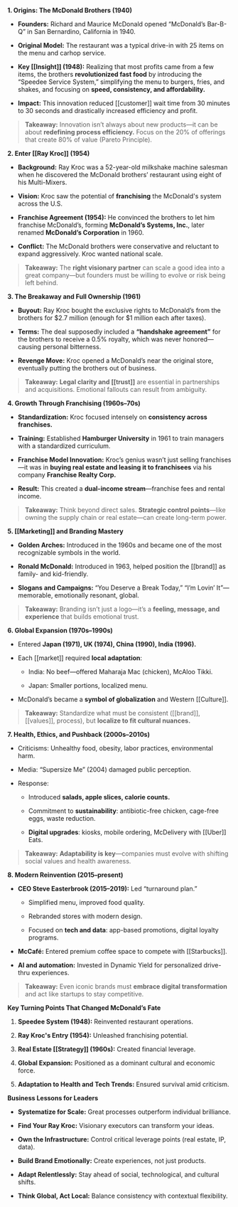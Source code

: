 **1. Origins: The McDonald Brothers (1940)**

- **Founders:** Richard and Maurice McDonald opened “McDonald’s Bar-B-Q” in San Bernardino, California in 1940.
    
- **Original Model:** The restaurant was a typical drive-in with 25 items on the menu and carhop service.
    
- **Key [[Insight]] (1948):** Realizing that most profits came from a few items, the brothers **revolutionized fast food** by introducing the “Speedee Service System,” simplifying the menu to burgers, fries, and shakes, and focusing on **speed, consistency, and affordability.**
    
- **Impact:** This innovation reduced [[customer]] wait time from 30 minutes to 30 seconds and drastically increased efficiency and profit.
    

> **Takeaway:** Innovation isn’t always about new products—it can be about **redefining process efficiency.** Focus on the 20% of offerings that create 80% of value (Pareto Principle).

**2. Enter [[Ray Kroc]] (1954)**

- **Background:** Ray Kroc was a 52-year-old milkshake machine salesman when he discovered the McDonald brothers’ restaurant using eight of his Multi-Mixers.
    
- **Vision:** Kroc saw the potential of **franchising** the McDonald's system across the U.S.
    
- **Franchise Agreement (1954):** He convinced the brothers to let him franchise McDonald’s, forming **McDonald’s Systems, Inc.**, later renamed **McDonald’s Corporation** in 1960.
    
- **Conflict:** The McDonald brothers were conservative and reluctant to expand aggressively. Kroc wanted national scale.
    

> **Takeaway:** The **right visionary partner** can scale a good idea into a great company—but founders must be willing to evolve or risk being left behind.

**3. The Breakaway and Full Ownership (1961)**

- **Buyout:** Ray Kroc bought the exclusive rights to McDonald’s from the brothers for $2.7 million (enough for $1 million each after taxes).
    
- **Terms:** The deal supposedly included a **“handshake agreement”** for the brothers to receive a 0.5% royalty, which was never honored—causing personal bitterness.
    
- **Revenge Move:** Kroc opened a McDonald’s near the original store, eventually putting the brothers out of business.
    

> **Takeaway:** **Legal clarity and [[trust]]** are essential in partnerships and acquisitions. Emotional fallouts can result from ambiguity.

**4. Growth Through Franchising (1960s–70s)**

- **Standardization:** Kroc focused intensely on **consistency across franchises.**
    
- **Training:** Established **Hamburger University** in 1961 to train managers with a standardized curriculum.
    
- **Franchise Model Innovation:** Kroc’s genius wasn’t just selling franchises—it was in **buying real estate and leasing it to franchisees** via his company **Franchise Realty Corp.**
    
- **Result:** This created a **dual-income stream**—franchise fees and rental income.
    

> **Takeaway:** Think beyond direct sales. **Strategic control points**—like owning the supply chain or real estate—can create long-term power.

**5. [[Marketing]] and Branding Mastery**

- **Golden Arches:** Introduced in the 1960s and became one of the most recognizable symbols in the world.
    
- **Ronald McDonald:** Introduced in 1963, helped position the [[brand]] as family- and kid-friendly.
    
- **Slogans and Campaigns:** “You Deserve a Break Today,” “I’m Lovin’ It”—memorable, emotionally resonant, global.
    

> **Takeaway:** Branding isn’t just a logo—it’s a **feeling, message, and experience** that builds emotional trust.

**6. Global Expansion (1970s–1990s)**

- Entered **Japan (1971), UK (1974), China (1990), India (1996).**
    
- Each [[market]] required **local adaptation**:
    
    - India: No beef—offered Maharaja Mac (chicken), McAloo Tikki.
        
    - Japan: Smaller portions, localized menu.
        
- McDonald’s became a **symbol of globalization** and Western [[Culture]].
    

> **Takeaway:** Standardize what must be consistent ([[brand]], [[values]], process), but **localize to fit cultural nuances.**

**7. Health, Ethics, and Pushback (2000s–2010s)**

- Criticisms: Unhealthy food, obesity, labor practices, environmental harm.
    
- Media: “Supersize Me” (2004) damaged public perception.
    
- Response:
    
    - Introduced **salads, apple slices, calorie counts.**
        
    - Commitment to **sustainability**: antibiotic-free chicken, cage-free eggs, waste reduction.
        
    - **Digital upgrades**: kiosks, mobile ordering, McDelivery with [[Uber]] Eats.
        

> **Takeaway:** **Adaptability is key**—companies must evolve with shifting social values and health awareness.

**8. Modern Reinvention (2015–present)**

- **CEO Steve Easterbrook (2015–2019):** Led “turnaround plan.”
    
    - Simplified menu, improved food quality.
        
    - Rebranded stores with modern design.
        
    - Focused on **tech and data**: app-based promotions, digital loyalty programs.
        
- **McCafé:** Entered premium coffee space to compete with [[Starbucks]].
    
- **AI and automation:** Invested in Dynamic Yield for personalized drive-thru experiences.
    

> **Takeaway:** Even iconic brands must **embrace digital transformation** and act like startups to stay competitive.

**Key Turning Points That Changed McDonald’s Fate**

1. **Speedee System (1948):** Reinvented restaurant operations.
    
2. **Ray Kroc's Entry (1954):** Unleashed franchising potential.
    
3. **Real Estate [[Strategy]] (1960s):** Created financial leverage.
    
4. **Global Expansion:** Positioned as a dominant cultural and economic force.
    
5. **Adaptation to Health and Tech Trends:** Ensured survival amid criticism.
    

**Business Lessons for Leaders**

- **Systematize for Scale:** Great processes outperform individual brilliance.
    
- **Find Your Ray Kroc:** Visionary executors can transform your ideas.
    
- **Own the Infrastructure:** Control critical leverage points (real estate, IP, data).
    
- **Build Brand Emotionally:** Create experiences, not just products.
    
- **Adapt Relentlessly:** Stay ahead of social, technological, and cultural shifts.
    
- **Think Global, Act Local:** Balance consistency with contextual flexibility.
    
